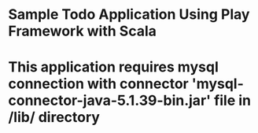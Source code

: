 # Sample Todo Application Using Play Framework with Scala
# This application requires mysql connection with connector 'mysql-connector-java-5.1.39-bin.jar' file in /lib/ directory